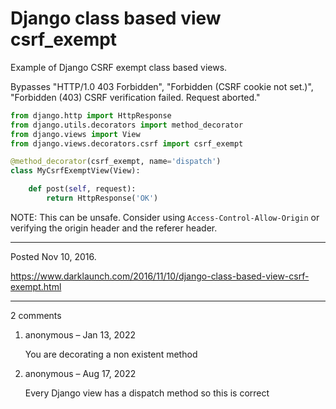 # Django class based view csrf_exempt

Example of Django CSRF exempt class based views.

Bypasses "HTTP/1.0 403 Forbidden", "Forbidden (CSRF cookie not set.)", "Forbidden (403) CSRF verification failed. Request aborted."

```python
from django.http import HttpResponse
from django.utils.decorators import method_decorator
from django.views import View
from django.views.decorators.csrf import csrf_exempt

@method_decorator(csrf_exempt, name='dispatch')
class MyCsrfExemptView(View):

    def post(self, request):
        return HttpResponse('OK')
```

NOTE: This can be unsafe. Consider using `Access-Control-Allow-Origin` or verifying the origin header and the referer header.

---

Posted Nov 10, 2016.

https://www.darklaunch.com/2016/11/10/django-class-based-view-csrf-exempt.html

---

2 comments

<ol><li><div>

anonymous &ndash; Jan 13, 2022<div>

You are decorating a non existent method

</div></div></li><li><div>

anonymous &ndash; Aug 17, 2022<div>

Every Django view has a dispatch method so this is correct

</div></div></li></ol>